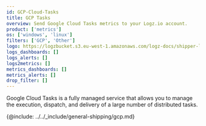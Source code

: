 ```yaml
---
id: GCP-Cloud-Tasks
title: GCP Tasks
overview: Send Google Cloud Tasks metrics to your Logz.io account.
product: ['metrics']
os: ['windows', 'linux']
filters: ['GCP', 'Other']
logo: https://logzbucket.s3.eu-west-1.amazonaws.com/logz-docs/shipper-logos/gcptasks.png
logs_dashboards: []
logs_alerts: []
logs2metrics: []
metrics_dashboards: []
metrics_alerts: []
drop_filter: []
---
```



Google Cloud Tasks is a fully managed service that allows you to manage the execution, dispatch, and delivery of a large number of distributed tasks. 


{@include: ../../_include/general-shipping/gcp.md}  
